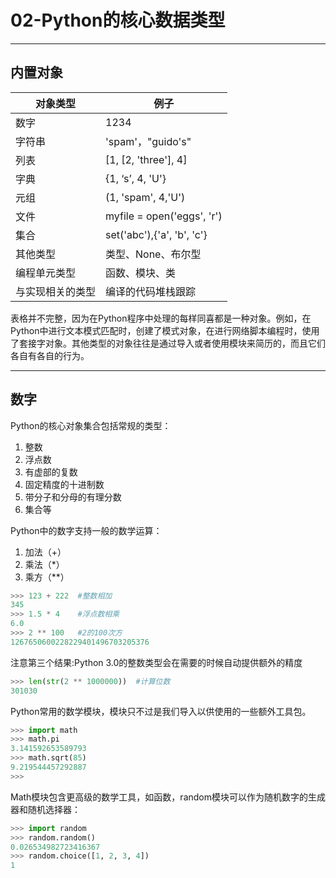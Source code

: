 # 02-Python的核心数据类型

------

## 内置对象

| 对象类型     | 例子                         |
| -------- | -------------------------- |
| 数字       | 1234                       |
| 字符串      | 'spam'，"guido's"           |
| 列表       | [1, [2, 'three'], 4]       |
| 字典       | {1, ‘s’, 4, 'U'}           |
| 元组       | (1, 'spam', 4,'U')         |
| 文件       | myfile = open('eggs', 'r') |
| 集合       | set('abc'),{'a', 'b', 'c'} |
| 其他类型     | 类型、None、布尔型                |
| 编程单元类型   | 函数、模块、类                    |
| 与实现相关的类型 | 编译的代码堆栈跟踪                  |

表格并不完整，因为在Python程序中处理的每样同喜都是一种对象。例如，在Python中进行文本模式匹配时，创建了模式对象，在进行网络脚本编程时，使用了套接字对象。其他类型的对象往往是通过导入或者使用模块来简历的，而且它们各自有各自的行为。

------

## 数字

Python的核心对象集合包括常规的类型：

1. 整数
2. 浮点数
3. 有虚部的复数
4. 固定精度的十进制数
5. 带分子和分母的有理分数
6. 集合等

Python中的数字支持一般的数学运算：

1. 加法（+）
2. 乘法（*）
3. 乘方（**）

```python
>>> 123 + 222  #整数相加
345
>>> 1.5 * 4    #浮点数相乘
6.0
>>> 2 ** 100   #2的100次方
1267650600228229401496703205376
```

注意第三个结果:Python 3.0的整数类型会在需要的时候自动提供额外的精度

```python
>>> len(str(2 ** 1000000))  #计算位数
301030
```

Python常用的数学模块，模块只不过是我们导入以供使用的一些额外工具包。

```python
>>> import math
>>> math.pi
3.141592653589793
>>> math.sqrt(85)
9.219544457292887
>>>
```

Math模块包含更高级的数学工具，如函数，random模块可以作为随机数字的生成器和随机选择器：

```python
>>> import random
>>> random.random()
0.026534982723416367
>>> random.choice([1, 2, 3, 4])
1
```

